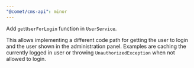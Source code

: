 ```yaml
---
"@comet/cms-api": minor
---
```


Add `getUserForLogin` function in `UserService`.

This allows implementing a different code path for getting the user to login
and the user shown in the administration panel. Examples are caching the currently logged
in user or throwing `UnauthorizedException` when not allowed to login.
